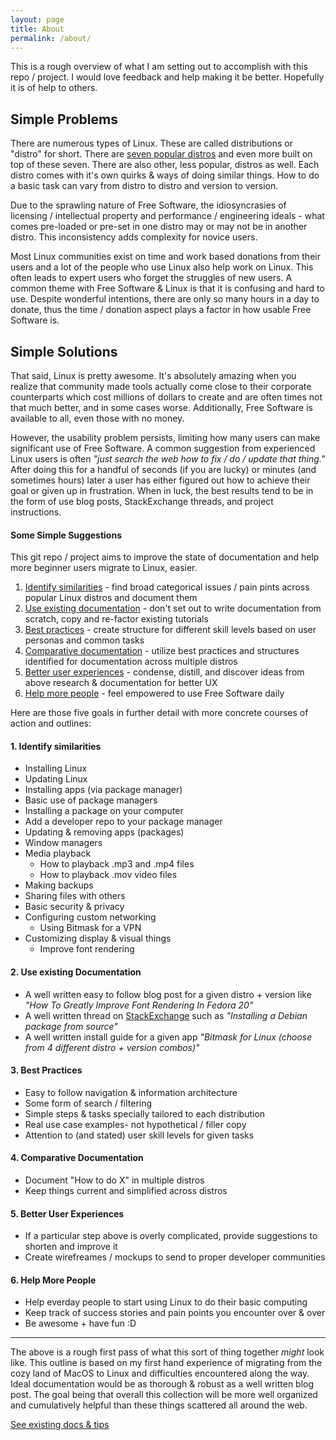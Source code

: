 ```yaml
---
layout: page
title: About
permalink: /about/
---
```


This is a rough overview of what I am setting out to accomplish with this repo / project. I would love feedback and help making it be better. Hopefully it is of help to others.

## Simple Problems

There are numerous types of Linux. These are called distributions or "distro" for short. There are [seven  popular distros](https://en.wikipedia.org/wiki/Linux_distribution#Popular_distributions) and even more built on top of these seven. There are also other, less popular, distros as well. Each distro comes with it's own quirks & ways of doing similar things. How to do a basic task can vary from distro to distro and version to version.

Due to the sprawling nature of Free Software, the idiosyncrasies of licensing / intellectual property and performance / engineering ideals - what comes pre-loaded or pre-set in one distro may or may not be in another distro. This inconsistency adds complexity for novice users.

Most Linux communities exist on time and work based donations from their users and a lot of the people who use Linux also help work on Linux. This often leads to expert users who forget the struggles of new users. A common theme with Free Software & Linux is that it is confusing and hard to use. Despite wonderful intentions, there are only so many hours in a day to donate, thus the time / donation aspect plays a factor in how usable Free Software is.

## Simple Solutions

That said, Linux is pretty awesome. It's absolutely amazing when you realize that community made tools actually come close to their corporate counterparts which cost millions of dollars to create and are often times not that much better, and in some cases worse. Additionally, Free Software is available to all, even those with no money.

However, the usability problem persists, limiting how many users can make significant use of Free Software. A common suggestion from experienced Linux users is often *"just search the web how to fix / do / update that thing."* After doing this for a handful of seconds (if you are lucky) or minutes (and sometimes hours) later a user has either figured out how to achieve their goal or given up in frustration. When in luck, the best results tend to be in the form of use blog posts, StackExchange threads, and project instructions.

#### Some Simple Suggestions

This git repo / project aims to improve the state of documentation and help more beginner users migrate to Linux, easier.

1. [Identify similarities](#identify-similarities) - find broad categorical issues / pain pints across popular Linux distros and document them
2. [Use existing documentation](#use-existing-documentation) - don't set out to write documentation from scratch, copy and re-factor existing tutorials
2. [Best practices](#best-practices) - create structure for different skill levels based on user personas and common tasks
3. [Comparative documentation](#comparitive-documentation) - utilize best practices and structures identified for documentation across multiple distros
4. [Better user experiences](#better-user-experiences) - condense, distill, and discover ideas from above research & documentation for better UX
5. [Help more people](#help-more-people) - feel empowered to use Free Software daily

Here are those five goals in further detail with more concrete courses of action and outlines:

#### 1. Identify similarities

- Installing Linux
- Updating Linux
- Installing apps (via package manager)
 - Basic use of package managers
 - Installing a package on your computer
 - Add a developer repo to your package manager
- Updating & removing apps (packages)
- Window managers
- Media playback
  - How to playback .mp3 and .mp4 files
  - How to playback .mov video files
- Making backups
- Sharing files with others
- Basic security & privacy
- Configuring custom networking
  - Using Bitmask for a VPN
- Customizing display & visual things
  - Improve font rendering

#### 2. Use existing Documentation

- A well written easy to follow blog post for a given distro + version like *"How To Greatly Improve Font Rendering In Fedora 20"*
- A well written thread on [StackExchange](https://stackexchange.com) such as *"Installing a Debian package from source"*
- A well written install guide for a given app *"Bitmask for Linux (choose from 4 different distro + version combos)"*

#### 3. Best Practices

- Easy to follow navigation & information architecture
- Some form of search / filtering
- Simple steps & tasks specially tailored to each distribution
- Real use case examples- not hypothetical / filler copy
- Attention to (and stated) user skill levels for given tasks

#### 4. Comparative Documentation

- Document "How to do X" in multiple distros
- Keep things current and simplified across distros

#### 5. Better User Experiences

- If a particular step above is overly complicated, provide suggestions to shorten and improve it
- Create wirefreames / mockups to send to proper developer communities

#### 6. Help More People

- Help everday people to start using Linux to do their basic computing
- Keep track of success stories and pain points you encounter over & over
- Be awesome + have fun :D

---

The above is a rough first pass of what this sort of thing together *might* look like. This outline is based on my first hand experience of migrating from the cozy land of MacOS to Linux and difficulties encountered along the way. Ideal documentation would be as thorough & robust as a well written blog post. The goal being that overall this collection will be more well organized and cumulatively helpful than these things scattered all around the web.

[See existing docs & tips](/)
